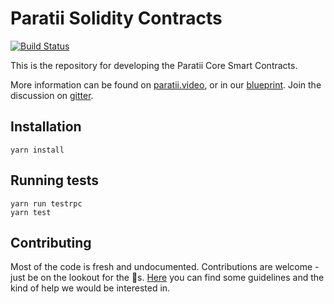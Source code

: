# Paratii Solidity Contracts

[![Build Status](https://travis-ci.org/Paratii-Video/paratii-contracts.svg?branch=master)](https://travis-ci.org/Paratii-Video/paratii-contracts)

This is the repository for developing the Paratii Core Smart Contracts.

More information can be found on [paratii.video](http://paratii.video/), or in our [blueprint](https://github.com/Paratii-Video/paratii-player/wiki/Paratii-Blueprint). Join the discussion on [gitter](https://gitter.im/Paratii-Video).

## Installation

    yarn install

## Running tests


    yarn run testrpc
    yarn test


## Contributing

Most of the code is fresh and undocumented. Contributions are welcome - just be on the lookout for the 🐲s. [Here](https://github.com/Paratii-Video/wiki/blob/master/CONTRIBUTING.md) you can find some guidelines and the kind of help we would be interested in.
